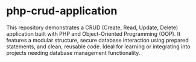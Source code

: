 # php-crud-application
 This repository demonstrates a CRUD (Create, Read, Update, Delete) application built with PHP and Object-Oriented Programming (OOP). It features a modular structure, secure database interaction using prepared statements, and clean, reusable code. Ideal for learning or integrating into projects needing database management functionality.
